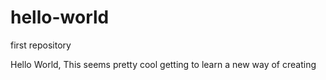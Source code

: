 # hello-world
first repository 


Hello World, 
  This seems pretty cool getting to learn a new way of creating 
